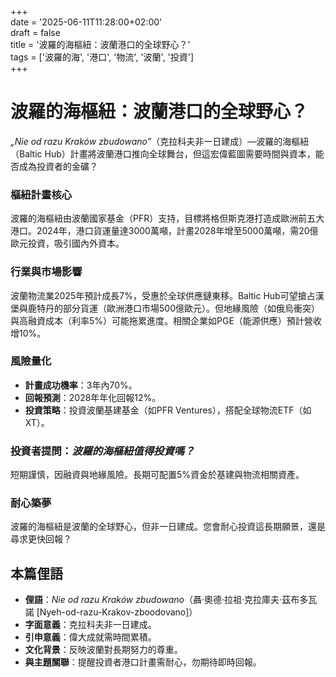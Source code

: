 +++  
date = '2025-06-11T11:28:00+02:00'  
draft = false  
title = '波羅的海樞紐：波蘭港口的全球野心？'  
tags = ['波羅的海', '港口', '物流', '波蘭', '投資']  
+++

# 波羅的海樞紐：波蘭港口的全球野心？

*„Nie od razu Kraków zbudowano”*（克拉科夫非一日建成）—波羅的海樞紐（Baltic Hub）計畫將波蘭港口推向全球舞台，但這宏偉藍圖需要時間與資本，能否成為投資者的金礦？

### 樞紐計畫核心  
波羅的海樞紐由波蘭國家基金（PFR）支持，目標將格但斯克港打造成歐洲前五大港口。2024年，港口貨運量達3000萬噸，計畫2028年增至5000萬噸，需20億歐元投資，吸引國內外資本。

### 行業與市場影響  
波蘭物流業2025年預計成長7%，受惠於全球供應鏈東移。Baltic Hub可望搶占漢堡與鹿特丹的部分貨運（歐洲港口市場500億歐元）。但地緣風險（如俄烏衝突）與高融資成本（利率5%）可能拖累進度。相關企業如PGE（能源供應）預計營收增10%。

### 風險量化  
- **計畫成功機率**：3年內70%。  
- **回報預測**：2028年年化回報12%。  
- **投資策略**：投資波蘭基建基金（如PFR Ventures），搭配全球物流ETF（如XT）。  

### 投資者提問：*波羅的海樞紐值得投資嗎？*  
短期謹慎，因融資與地緣風險。長期可配置5%資金於基建與物流相關資產。  

### 耐心築夢  
波羅的海樞紐是波蘭的全球野心，但非一日建成。您會耐心投資這長期願景，還是尋求更快回報？

## 本篇俚語  
- **俚語**：*Nie od razu Kraków zbudowano*（聶·奧德·拉祖·克拉庫夫·茲布多瓦諾 [Nyeh-od-razu-Krakov-zboodovano]）  
- **字面意義**：克拉科夫非一日建成。  
- **引申意義**：偉大成就需時間累積。  
- **文化背景**：反映波蘭對長期努力的尊重。  
- **與主題關聯**：提醒投資者港口計畫需耐心，勿期待即時回報。